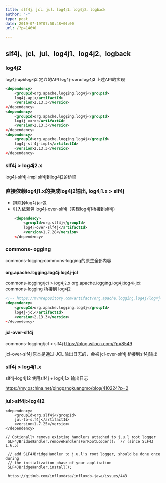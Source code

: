```yaml
---
title: slf4j、jcl、jul、log4j1、log4j2、logback
author: "-"
type: post
date: 2019-07-19T07:50:48+00:00
url: /?p=14690

---
```

## slf4j、jcl、jul、log4j1、log4j2、logback
### log4j2
log4j-api:log4j2 定义的API
log4j-core:log4j2 上述API的实现

```xml
<dependency>
    <groupId>org.apache.logging.log4j</groupId>
    log4j-api</artifactId>
    <version>2.13.3</version>
</dependency>
<dependency>
    <groupId>org.apache.logging.log4j</groupId>
    log4j-core</artifactId>
    <version>2.13.3</version>
</dependency>
<dependency>
    <groupId>org.apache.logging.log4j</groupId>
    log4j-slf4j-impl</artifactId>
    <version>2.13.3</version>
</dependency>

```
### slf4j > log4j2.x
log4j-slf4j-impl slf4j到log4j2的桥梁

### 直接依赖log4j1.x的换成log4j2输出, log4j1.x > slf4j
  * 排除掉log4j jar包
  * 引入依赖包 log4j-over-slf4j（实现log4j1桥接到slf4j) 

```xml
    <dependency>
        <groupId>org.slf4j</groupId>
        log4j-over-slf4j</artifactId>
        <version>1.7.28</version>
    </dependency>
``` 

### commons-logging
commons-logging:commons-logging的原生全部内容

#### org.apache.logging.log4j:log4j-jcl
commons-logging/jcl > log4j2.x
org.apache.logging.log4j:log4j-jcl: commons-logging 桥接到 log4j2

```xml
<!-- https://mvnrepository.com/artifact/org.apache.logging.log4j/log4j-jcl -->
<dependency>
    <groupId>org.apache.logging.log4j</groupId>
    log4j-jcl</artifactId>
    <version>2.13.3</version>
</dependency>
```

#### jcl-over-slf4j
commons-logging/jcl > slf4j
<https://blog.wiloon.com/?p=8549>

jcl-over-slf4j 原本是通过 JCL 输出日志的，会被 jcl-over-slf4j 桥接到slf4j输出

### slf4j > log4j1.x
slf4j-log4j12 使用slf4j + log4j1.x 输出日志

https://my.oschina.net/pingpangkuangmo/blog/410224?p=2

### jul>slf4j>log4j2
    <dependency>
        <groupId>org.slf4j</groupId>
        jul-to-slf4j</artifactId>
        <version>1.7.25</version>
    </dependency>
    
    // Optionally remove existing handlers attached to j.u.l root logger
     SLF4JBridgeHandler.removeHandlersForRootLogger();  // (since SLF4J 1.6.5)
    
     // add SLF4JBridgeHandler to j.u.l's root logger, should be done once during
     // the initialization phase of your application
     SLF4JBridgeHandler.install();
     
     https://github.com/influxdata/influxdb-java/issues/443